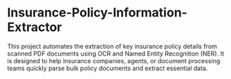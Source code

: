 # Insurance-Policy-Information-Extractor
This project automates the extraction of key insurance policy details from scanned PDF documents using OCR and Named Entity Recognition (NER). It is designed to help insurance companies, agents, or document processing teams quickly parse bulk policy documents and extract essential data.
